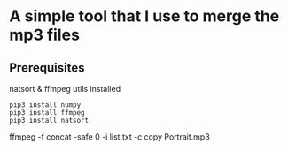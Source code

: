 # A simple tool that I use to merge the mp3 files

## Prerequisites
natsort & ffmpeg utils installed
```
pip3 install numpy
pip3 install ffmpeg
pip3 install natsort
```

ffmpeg -f concat -safe 0 -i list.txt -c copy Portrait.mp3